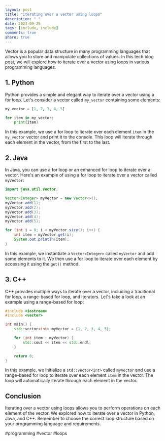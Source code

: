 ```yaml
---
layout: post
title: "Iterating over a vector using loops"
description: " "
date: 2023-09-25
tags: [include, include]
comments: true
share: true
---
```


Vector is a popular data structure in many programming languages that allows you to store and manipulate collections of values. In this tech blog post, we will explore how to iterate over a vector using loops in various programming languages.

## 1. Python

Python provides a simple and elegant way to iterate over a vector using a for loop. Let's consider a vector called `my_vector` containing some elements:

```python
my_vector = [1, 2, 3, 4, 5]

for item in my_vector:
    print(item)
```

In this example, we use a for loop to iterate over each element `item` in the `my_vector` vector and print it to the console. This loop will iterate through each element in the vector, from the first to the last.

## 2. Java

In Java, you can use a for loop or an enhanced for loop to iterate over a vector. Here's an example of using a for loop to iterate over a vector called `myVector`:

```java
import java.util.Vector;

Vector<Integer> myVector = new Vector<>();
myVector.add(1);
myVector.add(2);
myVector.add(3);
myVector.add(4);
myVector.add(5);

for (int i = 0; i < myVector.size(); i++) {
    int item = myVector.get(i);
    System.out.println(item);
}
```

In this example, we instantiate a `Vector<Integer>` called `myVector` and add some elements to it. We then use a for loop to iterate over each element by accessing it using the `get()` method.

## 3. C++

C++ provides multiple ways to iterate over a vector, including a traditional for loop, a range-based for loop, and iterators. Let's take a look at an example using a range-based for loop:

```cpp
#include <iostream>
#include <vector>

int main() {
    std::vector<int> myVector = {1, 2, 3, 4, 5};

    for (int item : myVector) {
        std::cout << item << std::endl;
    }

    return 0;
}
```

In this example, we initialize a `std::vector<int>` called `myVector` and use a range-based for loop to iterate over each element `item` in the vector. The loop will automatically iterate through each element in the vector.

## Conclusion

Iterating over a vector using loops allows you to perform operations on each element of the vector. We explored how to iterate over a vector in Python, Java, and C++. Remember to choose the correct loop structure based on your programming language and requirements.

#programming #vector #loops